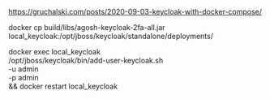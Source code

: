 https://gruchalski.com/posts/2020-09-03-keycloak-with-docker-compose/

docker cp build/libs/agosh-keycloak-2fa-all.jar local_keycloak:/opt/jboss/keycloak/standalone/deployments/

docker exec local_keycloak \
/opt/jboss/keycloak/bin/add-user-keycloak.sh \
-u admin \
-p admin \
&& docker restart local_keycloak

